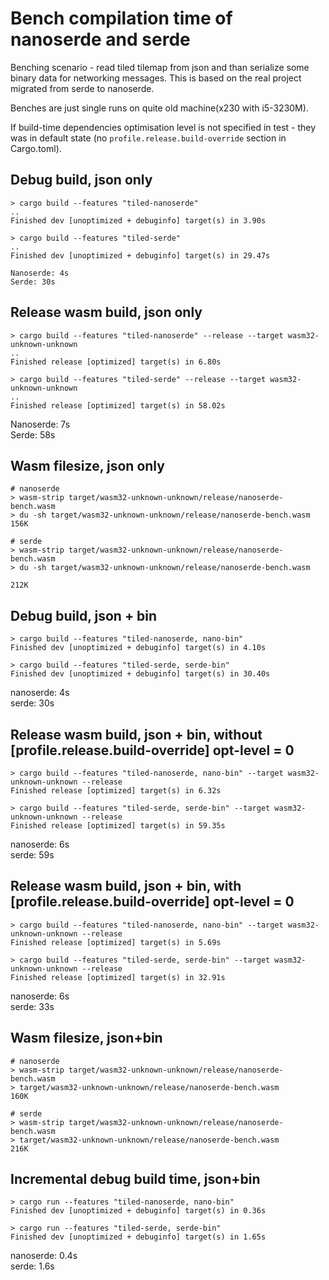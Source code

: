 # Bench compilation time of nanoserde and serde

Benching scenario - read tiled tilemap from json and than serialize some binary data for networking messages. This is based on the real project migrated from serde to nanoserde.

Benches are just single runs on quite old machine(x230 with i5-3230M). 

If build-time dependencies optimisation level is not specified in test - they was in default state (no `profile.release.build-override` section in Cargo.toml).

## Debug build, json only
```
> cargo build --features "tiled-nanoserde"
..
Finished dev [unoptimized + debuginfo] target(s) in 3.90s

> cargo build --features "tiled-serde"
..
Finished dev [unoptimized + debuginfo] target(s) in 29.47s

Nanoserde: 4s   
Serde: 30s
```

## Release wasm build, json only

```
> cargo build --features "tiled-nanoserde" --release --target wasm32-unknown-unknown
..
Finished release [optimized] target(s) in 6.80s

> cargo build --features "tiled-serde" --release --target wasm32-unknown-unknown
..
Finished release [optimized] target(s) in 58.02s
```

Nanoserde: 7s   
Serde: 58s

## Wasm filesize, json only

```
# nanoserde
> wasm-strip target/wasm32-unknown-unknown/release/nanoserde-bench.wasm
> du -sh target/wasm32-unknown-unknown/release/nanoserde-bench.wasm
156K

# serde
> wasm-strip target/wasm32-unknown-unknown/release/nanoserde-bench.wasm
> du -sh target/wasm32-unknown-unknown/release/nanoserde-bench.wasm

212K
```

## Debug build, json + bin

```
> cargo build --features "tiled-nanoserde, nano-bin"
Finished dev [unoptimized + debuginfo] target(s) in 4.10s

> cargo build --features "tiled-serde, serde-bin"
Finished dev [unoptimized + debuginfo] target(s) in 30.40s
```

nanoserde: 4s   
serde: 30s

## Release wasm build, json + bin, without  [profile.release.build-override] opt-level = 0

```
> cargo build --features "tiled-nanoserde, nano-bin" --target wasm32-unknown-unknown --release
Finished release [optimized] target(s) in 6.32s

> cargo build --features "tiled-serde, serde-bin" --target wasm32-unknown-unknown --release
Finished release [optimized] target(s) in 59.35s
```

nanoserde: 6s   
serde: 59s

## Release wasm build, json + bin, with  [profile.release.build-override] opt-level = 0

```
> cargo build --features "tiled-nanoserde, nano-bin" --target wasm32-unknown-unknown --release
Finished release [optimized] target(s) in 5.69s

> cargo build --features "tiled-serde, serde-bin" --target wasm32-unknown-unknown --release
Finished release [optimized] target(s) in 32.91s
```

nanoserde: 6s   
serde: 33s

## Wasm filesize, json+bin

```
# nanoserde
> wasm-strip target/wasm32-unknown-unknown/release/nanoserde-bench.wasm
> target/wasm32-unknown-unknown/release/nanoserde-bench.wasm
160K

# serde
> wasm-strip target/wasm32-unknown-unknown/release/nanoserde-bench.wasm
> target/wasm32-unknown-unknown/release/nanoserde-bench.wasm
216K

```

## Incremental debug build time, json+bin

```
> cargo run --features "tiled-nanoserde, nano-bin"
Finished dev [unoptimized + debuginfo] target(s) in 0.36s

> cargo run --features "tiled-serde, serde-bin"
Finished dev [unoptimized + debuginfo] target(s) in 1.65s
```

nanoserde: 0.4s   
serde: 1.6s

